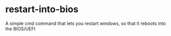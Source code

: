 # restart-into-bios
A simple cmd command that lets you restart windows, so that it reboots into the BIOS/UEFI
